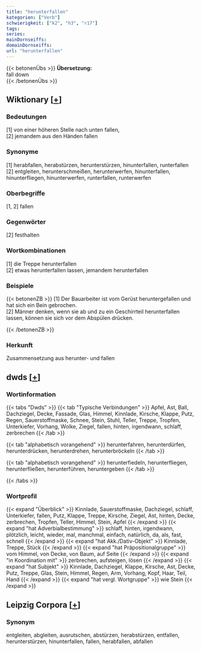 ```yaml
---
title: "herunterfallen"
kategorien: ["Verb"]
schwierigkeit: ["k2", "h3", "r17"]
tags:
series:
mainDornseiffs:
domainDornseiffs:
url: "herunterfallen"
---
```


{{< betonenÜbs >}}
**Übersetzung:**  
fall down  
{{< /betonenÜbs >}}

## Wiktionary [[+](https://de.wiktionary.org/wiki/herunterfallen)]

### Bedeutungen
[1] von einer höheren Stelle nach unten fallen,  
[2] jemandem aus den Händen fallen  

### Synonyme
[1] herabfallen, herabstürzen, herunterstürzen, hinunterfallen, runterfallen  
[2] entgleiten, herunterschmeißen, herunterwerfen, hinunterfallen, hinunterfliegen, hinunterwerfen, runterfallen, runterwerfen  

### Oberbegriffe
[1, 2] fallen  

### Gegenwörter
[2] festhalten  

### Wortkombinationen
[1] die Treppe herunterfallen  
[2] etwas herunterfallen lassen, jemandem herunterfallen  

### Beispiele
{{< betonenZB >}}
[1] Der Bauarbeiter ist vom Gerüst heruntergefallen und hat sich ein Bein gebrochen.  
[2] Männer denken, wenn sie ab und zu ein Geschirrteil herunterfallen lassen, können sie sich vor dem Abspülen drücken.  

{{< /betonenZB >}}
### Herkunft
Zusammensetzung aus herunter- und fallen  



## dwds [[+](https://www.dwds.de/wb/herunterfallen)]

### Wortinformation
{{< tabs "Dwds" >}}
{{< tab "Typische Verbindungen" >}}
Apfel, Ast, Ball, Dachziegel, Decke, Fassade, Glas, Himmel, Kinnlade, Kirsche, Klappe, Putz, Regen, Sauerstoffmaske, Schnee, Stein, Stuhl, Teller, Treppe, Tropfen, Unterkiefer, Vorhang, Wolke, Ziegel, fallen, hinten, irgendwann, schlaff, zerbrechen
{{< /tab >}}

{{< tab "alphabetisch vorangehend" >}}
herunterfahren, herunterdürfen, herunterdrücken, herunterdrehen, herunterbröckeln
{{< /tab >}}

{{< tab "alphabetisch vorangehend" >}}
herunterfiedeln, herunterfliegen, herunterfließen, herunterführen, heruntergeben
{{< /tab >}}

{{< /tabs >}}

### Wortprofil
{{< expand "Überblick" >}} Kinnlade, Sauerstoffmaske, Dachziegel, schlaff, Unterkiefer, fallen, Putz, Klappe, Treppe, Kirsche, Ziegel, Ast, hinten, Decke, zerbrechen, Tropfen, Teller, Himmel, Stein, Apfel {{< /expand >}}
{{< expand "hat Adverbialbestimmung" >}} schlaff, hinten, irgendwann, plötzlich, leicht, wieder, mal, manchmal, einfach, natürlich, da, als, fast, schnell {{< /expand >}}
{{< expand "hat Akk./Dativ-Objekt" >}} Kinnlade, Treppe, Stück {{< /expand >}}
{{< expand "hat Präpositionalgruppe" >}} vom Himmel, von Decke, von Baum, auf Seite {{< /expand >}}
{{< expand "in Koordination mit" >}} zerbrechen, aufsteigen, lösen {{< /expand >}}
{{< expand "hat Subjekt" >}} Kinnlade, Dachziegel, Klappe, Kirsche, Ast, Decke, Putz, Treppe, Glas, Stein, Himmel, Regen, Arm, Vorhang, Kopf, Haar, Teil, Hand {{< /expand >}}
{{< expand "hat vergl. Wortgruppe" >}} wie Stein {{< /expand >}}

## Leipzig Corpora [[+](https://corpora.uni-leipzig.de/en/res?word=herunterfallen&corpusId=deu_newscrawl-public_2018)]


### Synonym
entgleiten, abgleiten, ausrutschen, abstürzen, herabstürzen, entfallen, herunterstürzen, hinunterfallen, fallen, herabfallen, abfallen

